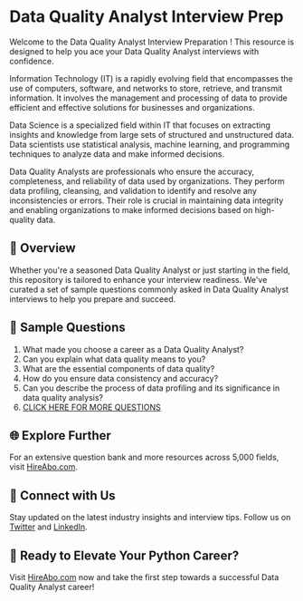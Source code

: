 # Data Quality Analyst Interview Prep

Welcome to the Data Quality Analyst Interview Preparation ! This resource is designed to help you ace your Data Quality Analyst interviews with confidence.

Information Technology (IT) is a rapidly evolving field that encompasses the use of computers, software, and networks to store, retrieve, and transmit information. It involves the management and processing of data to provide efficient and effective solutions for businesses and organizations. 

Data Science is a specialized field within IT that focuses on extracting insights and knowledge from large sets of structured and unstructured data. Data scientists use statistical analysis, machine learning, and programming techniques to analyze data and make informed decisions. 

Data Quality Analysts are professionals who ensure the accuracy, completeness, and reliability of data used by organizations. They perform data profiling, cleansing, and validation to identify and resolve any inconsistencies or errors. Their role is crucial in maintaining data integrity and enabling organizations to make informed decisions based on high-quality data.

## 🚀 Overview

Whether you're a seasoned Data Quality Analyst or just starting in the field, this repository is tailored to enhance your interview readiness. We've curated a set of sample questions commonly asked in Data Quality Analyst interviews to help you prepare and succeed.

## 📝 Sample Questions

1. What made you choose a career as a Data Quality Analyst?
2. Can you explain what data quality means to you?
3. What are the essential components of data quality?
4. How do you ensure data consistency and accuracy?
5. Can you describe the process of data profiling and its significance in data quality analysis?
6. [CLICK HERE FOR MORE QUESTIONS](https://hireabo.com/job/0_3_26/Data%20Quality%20Analyst)

## 🌐 Explore Further

For an extensive question bank and more resources across 5,000 fields, visit [HireAbo.com](https://www.hireabo.com).

## 📱 Connect with Us

Stay updated on the latest industry insights and interview tips. Follow us on [Twitter](https://twitter.com/hireabo) and [LinkedIn](https://www.linkedin.com/in/hire-abo-3609972a8/).

## 🚀 Ready to Elevate Your Python Career?

Visit [HireAbo.com](https://www.hireabo.com) now and take the first step towards a successful Data Quality Analyst career!